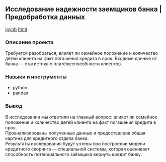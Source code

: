## Исследование надежности заемщиков банка | Предобработка данных  
[ipynb](https://github.com/moseevaevgeniya/-yandex_praktikum/blob/main/2.Предобработка%20данных/credit_scoring_project.ipynb) [html](https://github.com/moseevaevgeniya/-yandex_praktikum/blob/main/2.Предобработка%20данных/credit_scoring_project.html)
### Описание проекта   
Требуется разобраться, влияет ли семейное положение и количество детей клиента на факт погашения кредита в срок. Входные данные от банка — статистика о платёжеспособности клиентов.  
### Навыки и инструменты  
- python  
- pandas  
### Вывод  
В исследовании мы ответили на главный вопрос: влияет ли семейное положение и количество детей клиента на факт погашения кредита в срок.  
Проанализированы полученные данные и предоставлена общая картина для кредитного отдела банка.  
Результаты исследования будут учтены при построении модели кредитного скоринга — специальной системы, которая оценивает способность потенциального заёмщика вернуть кредит банку.  
